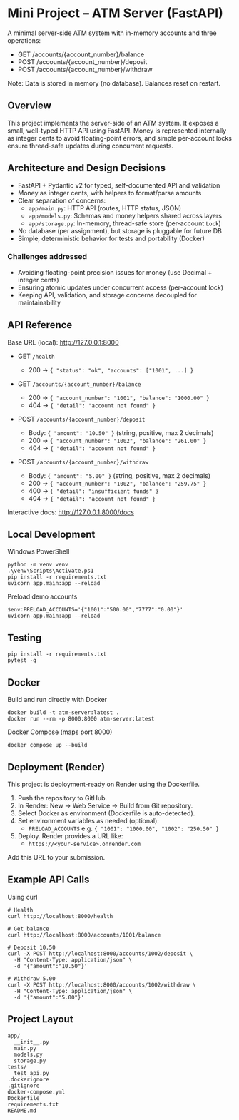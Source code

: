 # Mini Project – ATM Server (FastAPI)

A minimal server-side ATM system with in-memory accounts and three operations:

- GET /accounts/{account_number}/balance
- POST /accounts/{account_number}/deposit
- POST /accounts/{account_number}/withdraw

Note: Data is stored in memory (no database). Balances reset on restart.

## Overview

This project implements the server-side of an ATM system. It exposes a small, well-typed HTTP API using FastAPI. Money is represented internally as integer cents to avoid floating-point errors, and simple per-account locks ensure thread-safe updates during concurrent requests.

## Architecture and Design Decisions

- FastAPI + Pydantic v2 for typed, self-documented API and validation
- Money as integer cents, with helpers to format/parse amounts
- Clear separation of concerns:
  - `app/main.py`: HTTP API (routes, HTTP status, JSON)
  - `app/models.py`: Schemas and money helpers shared across layers
  - `app/storage.py`: In-memory, thread-safe store (per-account `Lock`)
- No database (per assignment), but storage is pluggable for future DB
- Simple, deterministic behavior for tests and portability (Docker)

### Challenges addressed

- Avoiding floating-point precision issues for money (use Decimal + integer cents)
- Ensuring atomic updates under concurrent access (per-account lock)
- Keeping API, validation, and storage concerns decoupled for maintainability

## API Reference

Base URL (local): http://127.0.0.1:8000

- GET `/health`
  - 200 → `{ "status": "ok", "accounts": ["1001", ...] }`

- GET `/accounts/{account_number}/balance`
  - 200 → `{ "account_number": "1001", "balance": "1000.00" }`
  - 404 → `{ "detail": "account not found" }`

- POST `/accounts/{account_number}/deposit`
  - Body: `{ "amount": "10.50" }` (string, positive, max 2 decimals)
  - 200 → `{ "account_number": "1002", "balance": "261.00" }`
  - 404 → `{ "detail": "account not found" }`

- POST `/accounts/{account_number}/withdraw`
  - Body: `{ "amount": "5.00" }` (string, positive, max 2 decimals)
  - 200 → `{ "account_number": "1002", "balance": "259.75" }`
  - 400 → `{ "detail": "insufficient funds" }`
  - 404 → `{ "detail": "account not found" }`

Interactive docs: http://127.0.0.1:8000/docs

## Local Development

Windows PowerShell
```
python -m venv venv
.\venv\Scripts\Activate.ps1
pip install -r requirements.txt
uvicorn app.main:app --reload
```

Preload demo accounts
```
$env:PRELOAD_ACCOUNTS='{"1001":"500.00","7777":"0.00"}'
uvicorn app.main:app --reload
```

## Testing
```
pip install -r requirements.txt
pytest -q
```

## Docker

Build and run directly with Docker
```
docker build -t atm-server:latest .
docker run --rm -p 8000:8000 atm-server:latest
```

Docker Compose (maps port 8000)
```
docker compose up --build
```

## Deployment (Render)

This project is deployment-ready on Render using the Dockerfile.

1) Push the repository to GitHub.
2) In Render: New → Web Service → Build from Git repository.
3) Select Docker as environment (Dockerfile is auto-detected).
4) Set environment variables as needed (optional):
   - `PRELOAD_ACCOUNTS` e.g. `{ "1001": "1000.00", "1002": "250.50" }`
5) Deploy. Render provides a URL like:
   - `https://<your-service>.onrender.com`

Add this URL to your submission.

## Example API Calls

Using curl
```
# Health
curl http://localhost:8000/health

# Get balance
curl http://localhost:8000/accounts/1001/balance

# Deposit 10.50
curl -X POST http://localhost:8000/accounts/1002/deposit \
  -H "Content-Type: application/json" \
  -d '{"amount":"10.50"}'

# Withdraw 5.00
curl -X POST http://localhost:8000/accounts/1002/withdraw \
  -H "Content-Type: application/json" \
  -d '{"amount":"5.00"}'
```

## Project Layout

```
app/
  __init__.py
  main.py
  models.py
  storage.py
tests/
  test_api.py
.dockerignore
.gitignore
docker-compose.yml
Dockerfile
requirements.txt
README.md
```

